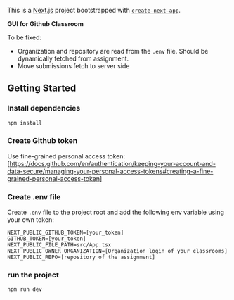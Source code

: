 This is a [Next.js](https://nextjs.org) project bootstrapped with [`create-next-app`](https://nextjs.org/docs/app/api-reference/cli/create-next-app).

**GUI for Github Classroom** 

To be fixed: 
- Organization and repository are read from the `.env` file. Should be dynamically fetched from assignment.
- Move submissions fetch to server side

## Getting Started

### Install dependencies
```bash
npm install
```
### Create Github token
Use fine-grained personal access token: [https://docs.github.com/en/authentication/keeping-your-account-and-data-secure/managing-your-personal-access-tokens#creating-a-fine-grained-personal-access-token]

### Create .env file
Create `.env` file to the project root and add the following env variable using your own token:
```
NEXT_PUBLIC_GITHUB_TOKEN=[your_token]
GITHUB_TOKEN=[your_token]
NEXT_PUBLIC_FILE_PATH=src/App.tsx
NEXT_PUBLIC_OWNER_ORGANIZATION=[Organization login of your classrooms]
NEXT_PUBLIC_REPO=[repository of the assignment]
```
### run the project
```
npm run dev
```
